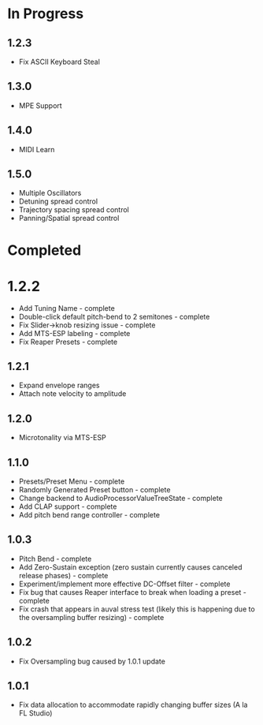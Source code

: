 # In Progress

## 1.2.3
* Fix ASCII Keyboard Steal

## 1.3.0
* MPE Support

## 1.4.0
* MIDI Learn

## 1.5.0
* Multiple Oscillators
* Detuning spread control
* Trajectory spacing spread control
* Panning/Spatial spread control

# Completed

# 1.2.2
* Add Tuning Name - complete
* Double-click default pitch-bend to 2 semitones - complete
* Fix Slider->knob resizing issue - complete
* Add MTS-ESP labeling - complete
* Fix Reaper Presets - complete

## 1.2.1
* Expand envelope ranges
* Attach note velocity to amplitude

## 1.2.0
* Microtonality via MTS-ESP

## 1.1.0
* Presets/Preset Menu - complete
* Randomly Generated Preset button - complete
* Change backend to AudioProcessorValueTreeState - complete
* Add CLAP support - complete
* Add pitch bend range controller - complete

## 1.0.3
* Pitch Bend - complete
* Add Zero-Sustain exception (zero sustain currently causes canceled release phases) - complete
* Experiment/implement more effective DC-Offset filter - complete
* Fix bug that causes Reaper interface to break when loading a preset - complete
* Fix crash that appears in auval stress test (likely this is happening due to the oversampling buffer resizing) - complete

## 1.0.2
* Fix Oversampling bug caused by 1.0.1 update

## 1.0.1
* Fix data allocation to accommodate rapidly changing buffer sizes (A la FL Studio)